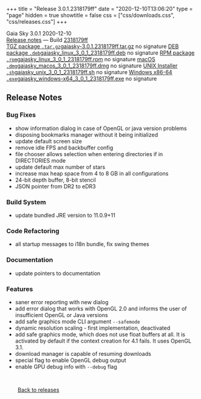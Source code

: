 +++
title = "Release 3.0.1.2318179ff"
date = "2020-12-10T13:06:20"
type = "page"
hidden = true
showtitle = false
css = ["css/downloads.css", "css/releases.css"]
+++

<div class="download-container">
<div id="download-title">
<i class="gs-mdi-tag"></i>
Gaia Sky <span class="downloads-version">3.0.1</span> 
<time class="downloads-releasedate" datetime="2020-12-10T13:06:20" title="Published: 2020-12-10T13:06:20"><i class="gs-mdi-calendar"></i> 2020-12-10</time>
<div class="downloads-build"><i class="gs-mdi-script-text"></i> <a href="#release-notes">Release notes</a> &mdash; Build <a href="https://codeberg.org/gaiasky/gaiasky/commit/2318179ff" target="_blank">2318179ff</a></div></div>
<div class="download-section">
<a href="https://gaia.ari.uni-heidelberg.de/gaiasky/releases/3.0.1.2318179ff/gaiasky-3.0.1.2318179ff.tar.gz" class="download-button"><i class="gs-mdi-zip-box icon-button"></i> TGZ package <code>.tar.gz</code><span class="download-sub">gaiasky-3.0.1.2318179ff.tar.gz</span></a>
<span class="signature">no signature</span>
<a href="https://gaia.ari.uni-heidelberg.de/gaiasky/releases/3.0.1.2318179ff/gaiasky_linux_3_0_1_2318179ff.deb" class="download-button"><i class="gs-mdi-debian icon-button"></i> DEB package <code>.deb</code><span class="download-sub">gaiasky_linux_3_0_1_2318179ff.deb</span></a>
<span class="signature">no signature</span>
<a href="https://gaia.ari.uni-heidelberg.de/gaiasky/releases/3.0.1.2318179ff/gaiasky_linux_3_0_1_2318179ff.rpm" class="download-button"><i class="gs-mdi-fedora icon-button"></i> RPM package <code>.rpm</code><span class="download-sub">gaiasky_linux_3_0_1_2318179ff.rpm</span></a>
<span class="signature">no signature</span>
<a href="https://gaia.ari.uni-heidelberg.de/gaiasky/releases/3.0.1.2318179ff/gaiasky_macos_3_0_1_2318179ff.dmg" class="download-button"><i class="gs-fa6-brands-apple icon-button"></i> macOS <code>.dmg</code><span class="download-sub">gaiasky_macos_3_0_1_2318179ff.dmg</span></a>
<span class="signature">no signature</span>
<a href="https://gaia.ari.uni-heidelberg.de/gaiasky/releases/3.0.1.2318179ff/gaiasky_unix_3_0_1_2318179ff.sh" class="download-button"><i class="gs-token-unix icon-button"></i> UNIX Installer <code>.sh</code><span class="download-sub">gaiasky_unix_3_0_1_2318179ff.sh</span></a>
<span class="signature">no signature</span>
<a href="https://gaia.ari.uni-heidelberg.de/gaiasky/releases/3.0.1.2318179ff/gaiasky_windows-x64_3_0_1_2318179ff.exe" class="download-button"><i class="gs-fa6-brands-windows icon-button"></i> Windows x86-64 <code>.exe</code><span class="download-sub">gaiasky_windows-x64_3_0_1_2318179ff.exe</span></a>
<span class="signature">no signature</span>
</div>
</div>

<section class="release-notes">

# Release Notes

### Bug Fixes
- show information dialog in case of OpenGL or java version problems 
- disposing bookmarks manager without it being initialized 
- update default screen size 
- remove idle FPS and backbuffer config 
- file chooser allows selection when entering directories if in DIRECTORIES mode 
- update default max number of stars 
- increase max heap space from 4 to 8 GB in all configurations 
- 24-bit depth buffer, 8-bit stencil 
- JSON pointer from DR2 to eDR3 

### Build System
- update bundled JRE version to 11.0.9+11 

### Code Refactoring
- all startup messages to i18n bundle, fix swing themes 

### Documentation
- update pointers to documentation 

### Features
- saner error reporting with new dialog 
- add error dialog that works with OpenGL 2.0 and informs the user of insufficient OpenGL or Java versions 
- add safe graphics mode CLI argument ``--safemode``
- dynamic resolution scaling - first implementation, deactivated 
- add safe graphics mode, which does not use float buffers at all. It is activated by default if the context creation for 4.1 fails. It uses OpenGL 3.1. 
- download manager is capable of resuming downloads 
- special flag to enable OpenGL debug output 
- enable GPU debug info with ``--debug`` flag 
</section>


<p class="center-text" style="padding: 30px;"><a href="/downloads/releases"><i class="gs-mdi-arrow-left-bold-circle"></i> Back to releases</a>
</p>
